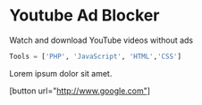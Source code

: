 # Youtube Ad Blocker
Watch and download YouTube videos without ads 
```Python
Tools = ['PHP', 'JavaScript', 'HTML','CSS']
```
Lorem ipsum dolor sit amet.

[button url="http://www.google.com"]
